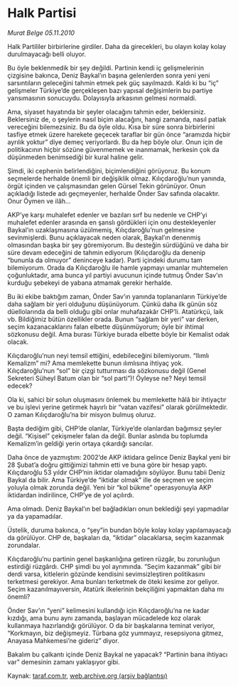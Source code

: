 # Halk Partisi

*Murat Belge 05.11.2010*

<div class="yazi"><p>Halk Partililer birbirlerine girdiler. Daha da girecekleri, bu olayın kolay kolay durulmayacağı belli oluyor.</p>
<p>Bu öyle beklenmedik bir şey değildi. Partinin kendi iç gelişmelerinin çizgisine bakınca, Deniz Baykal’ın başına gelenlerden sonra yeni yeni sarsıntıların geleceğini tahmin etmek pek güç sayılmazdı. Kaldı ki bu “iç” gelişmeler Türkiye’de gerçekleşen bazı yapısal değişimlerin bu partiye yansımasının sonucuydu. Dolayısıyla arkasının gelmesi normaldi. </p>
<p>Ama, siyaset hayatında bir şeyler olacağını tahmin eder, beklersiniz. Beklersiniz de, o şeylerin nasıl biçim alacağını, hangi zamanda, nasıl patlak vereceğini bilemezsiniz. Bu da öyle oldu. Kısa bir süre sonra birbirlerini tasfiye etmek üzere harekete geçecek taraflar bir gün önce “aramızda hiçbir ayrılık yoktur” diye demeç veriyorlardı. Bu da hep böyle olur. Onun için de politikacının hiçbir sözüne güvenmemek ve inanmamak, herkesin çok da düşünmeden benimsediği bir kural haline gelir.</p>
<p>Şimdi, iki cephenin belirlendiğini, biçimlendiğini görüyoruz. Bu konum seçmelerde herhalde önemli bir değişiklik olmaz. Kılıçdaroğlu’nun yanında, örgüt içinden ve çalışmasından gelen Gürsel Tekin görünüyor. Onun açıkladığı listede adı geçmeyenler, herhalde Önder Sav safında olacaktır. Onur Öymen ve ilâh...</p>
<p>AKP’ye karşı muhalefet edenler ve bazıları sırf bu nedenle ve CHP’yi muhalefet edenler arasında en şanslı gördükleri için onu destekleyenler Baykal’ın uzaklaşmasına üzülmemiş, Kılıçdaroğlu’nun gelmesine sevinmişlerdi. Bunu açıklayacak neden olarak, Baykal’ın denenmiş olmasından başka bir şey göremiyorum. Bu desteğin sürdüğünü ve daha bir süre devam edeceğini de tahmin ediyorum (Kılıçdaroğlu da denenip “bununla da olmuyor” deninceye kadar). Parti içindeki durumu tam bilemiyorum. Orada da Kılıçdaroğlu ile hamle yapmayı umanlar muhtemelen çoğunluktadır, ama bunca yıl partiyi avucunun içinde tutmuş Önder Sav’ın kurduğu şebekeyi de yabana atmamak gerekir herhalde.</p>
<p>Bu iki ekibe baktığım zaman, Önder Sav’ın yanında toplananların Türkiye’de daha sağlam bir yeri olduğunu düşünüyorum. Çünkü daha ilk günün söz düellolarında da belli olduğu gibi onlar muhafazakâr CHP’li. Atatürkçü, laik vb. Bildiğimiz bütün özellikler orada. Bunun “sağlam bir yeri” var derken, seçim kazanacaklarını falan elbette düşünmüyorum; öyle bir ihtimal sözkonusu değil. Ama burası Türkiye burada elbette böyle bir Kemalist odak olacak.</p>
<p>Kılıçdaroğlu’nun neyi temsil ettiğini, edebileceğini bilemiyorum. “Ilımlı Kemalizm” mi? Ama memlekette bunun ılımlısına ihtiyaç yok. Kılıçdaroğlu’nun “sol” bir çizgi tutturması da sözkonusu değil (Genel Sekreteri Süheyl Batum olan bir “sol parti”)! Öyleyse ne? Neyi temsil edecek? </p>
<p>Ola ki, sahici bir solun oluşmasını önlemek bu memlekette hâlâ bir ihtiyaçtır ve bu işlevi yerine getirmek hayırlı bir “vatan vazifesi” olarak görülmektedir. O zaman Kılıçdaroğlu’na bir misyon bulmuş oluruz.</p>
<p>Başta dediğim gibi, CHP’de olanlar, Türkiye’de olanlardan bağımsız şeyler değil. “Kişisel” çekişmeler falan da değil. Bunlar aslında bu toplumda Kemalizm’in geldiği yerin ortaya çıkardığı sancılar.</p>
<p>Daha önce de yazmıştım: 2002’de AKP iktidara gelince Deniz Baykal yeni bir 28 Şubat’a doğru gittiğimizi tahmin etti ve buna göre bir hesap yaptı. Kılıçdaroğlu 53 yıldır CHP’nin iktidar olamadığını söylüyor. Bunu tabii Deniz Baykal da bilir. Ama Türkiye’de “iktidar olmak” ille de seçmen ve seçim yoluyla olmak zorunda değil. Yeni bir “kol bükme” operasyonuyla AKP iktidardan indirilince, CHP’ye de yol açılırdı.</p>
<p>Ama olmadı. Deniz Baykal’ın bel bağladıkları onun beklediği şeyi yapmadılar ya da yapamadılar.</p>
<p>Üstelik, duruma bakınca, o “şey”in bundan böyle kolay kolay yapılamayacağı da görülüyor. CHP de, başkaları da, “iktidar” olacaklarsa, seçim kazanmak zorundalar.</p>
<p>Kılıçdaroğlu’nu partinin genel başkanlığına getiren rüzgâr, bu zorunluğun estirdiği rüzgârdı. CHP şimdi bu yol ayrımında. “Seçim kazanmak” gibi bir derdi varsa, kitlelerin gözünde kendisini sevimsizleştiren politikasını terketmesi gerekiyor. Ama bunları terketmek de öteki kesime zor geliyor. Seçim kazanılmayıversin, Atatürk ilkelerinin bekçiliğini yapmaktan daha mı önemli?</p>
<p>Önder Sav’ın “yeni” kelimesini kullandığı için Kılıçdaroğlu’na ne kadar kızdığı, ama bunu aynı zamanda, başlayan mücadelede koz olarak kullanmaya hazırlandığı görülüyor. O da bir başkalarına teminat veriyor, “Korkmayın, biz değişmeyiz. Türbana göz yummayız, resepsiyona gitmez, Anayasa Mahkemesi’ne gideriz” diyor.</p>
<p>Bakalım bu çalkantı içinde Deniz Baykal ne yapacak? “Partinin bana ihtiyacı var” demesinin zamanı yaklaşıyor gibi.</p></div>

Kaynak: [taraf.com.tr](http://www.taraf.com.tr:80/murat-belge/makale-halk-partisi.htm), [web.archive.org (arşiv bağlantısı)](http://web.archive.org/web/20101107061353/http://www.taraf.com.tr:80/murat-belge/makale-halk-partisi.htm)
